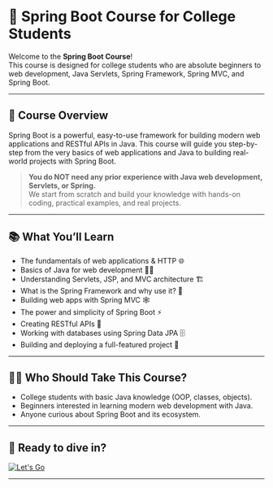 # 🍃 Spring Boot Course for College Students 

Welcome to the **Spring Boot Course**!  
This course is designed for college students who are absolute beginners to web development, Java Servlets, Spring Framework, Spring MVC, and Spring Boot.

---

## 🎯 Course Overview

Spring Boot is a powerful, easy-to-use framework for building modern web applications and RESTful APIs in Java. This course will guide you step-by-step from the very basics of web applications and Java to building real-world projects with Spring Boot.

> **You do NOT need any prior experience with Java web development, Servlets, or Spring.**  
> We start from scratch and build your knowledge with hands-on coding, practical examples, and real projects.

---

## 📚 What You’ll Learn

- The fundamentals of web applications & HTTP 🌐
- Basics of Java for web development 🧑‍💻
- Understanding Servlets, JSP, and MVC architecture 🏗️
- What is the Spring Framework and why use it? 🌻
- Building web apps with Spring MVC 🕸️
- The power and simplicity of Spring Boot ⚡
- Creating RESTful APIs 🔗
- Working with databases using Spring Data JPA 🗄️
- Building and deploying a full-featured project 🚢

---

## 🧑‍🎓 Who Should Take This Course?

- College students with basic Java knowledge (OOP, classes, objects).
- Beginners interested in learning modern web development with Java.
- Anyone curious about Spring Boot and its ecosystem.

---

## 🚀 Ready to dive in?
[![Let's Go](https://img.shields.io/badge/Let's_Go_🔄-white?style=for-the-badge)](./course-docs/SPRING_BOOT_INTRO.md)

---